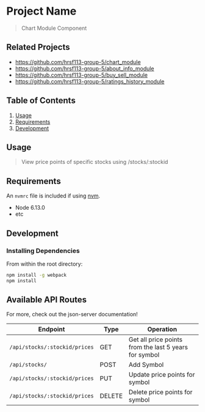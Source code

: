 # Project Name

> Chart Module Component

## Related Projects

  - https://github.com/hrsf113-group-5/chart_module
  - https://github.com/hrsf113-group-5/about_info_module
  - https://github.com/hrsf113-group-5/buy_sell_module
  - https://github.com/hrsf113-group-5/ratings_history_module

## Table of Contents

1. [Usage](#Usage)
1. [Requirements](#requirements)
1. [Development](#development)

## Usage

> View price points of specific stocks using /stocks/:stockid

## Requirements

An `nvmrc` file is included if using [nvm](https://github.com/creationix/nvm).

- Node 6.13.0
- etc

## Development

### Installing Dependencies

From within the root directory:

```sh
npm install -g webpack
npm install
```

## Available API Routes

For more, check out the json-server documentation!

| Endpoint                       | Type   | Operation                                                    |
|--------------------------------|--------|--------------------------------------------------------------|
| `/api/stocks/:stockid/prices`  | GET    | Get all price points from the last 5 years for symbol        |
| `/api/stocks/`                 | POST   | Add Symbol                                                   |
| `/api/stocks/:stockid/prices`  | PUT    | Update price points for symbol                               | 
| `/api/stocks/:stockid/prices`  | DELETE | Delete price points for symbol                               |

